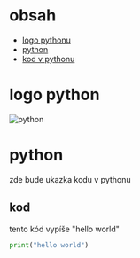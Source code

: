 # obsah
 - [logo pythonu](#logo-pythonu)
 - [python](#python)
 - [kod v pythonu](##kod)
# logo python
![python](https://github.com/user-attachments/assets/50b724d7-f965-4f14-a8b3-a0b650fcbfb4)
# python
zde bude ukazka kodu v pythonu
## kod
tento kód vypíše "hello world"
```python
print("hello world")
